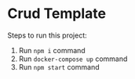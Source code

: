 # Crud Template

Steps to run this project:

1. Run `npm i` command
2. Run `docker-compose up` command
3. Run `npm start` command
